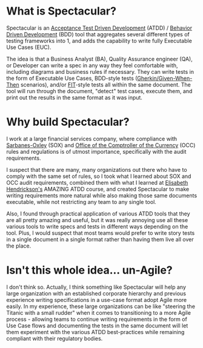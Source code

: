# What is Spectacular? #

Spectacular is an [Acceptance Test Driven Development](http://www.slideshare.net/nashjain/acceptance-test-driven-development-350264) (ATDD) / [Behavior Driven Development](http://dannorth.net/introducing-bdd) (BDD) tool that aggregates several different types of testing frameworks into 1, and adds the capability to write fully Executable Use Cases (EUC).

The idea is that a Business Analyst (BA), Quality Assurance engineer (QA), or Developer can write a spec in any way they feel comfortable with, including diagrams and business rules if necessary.  They can write tests in the form of Executable Use Cases, BDD-style tests ([Gherkin/Given-When-Then](http://wiki.github.com/aslakhellesoy/cucumber/gherkin) scenarios), and/or [FIT](http://fit.c2.com/wiki.cgi?IntroductionToFit)-style tests all within the same document.  The tool will run through the document, "detect" test cases, execute them, and print out the results in the same format as it was input.

# Why build Spectacular? #

I work at a large financial services company, where compliance with [Sarbanes-Oxley](http://www.sarbanes-oxley.com/) (SOX) and [Office of the Comptroller of the Currency](http://www.occ.treas.gov/) (OCC) rules and regulations is of utmost importance, specifically with the audit requirements.

I suspect that there are many, many organizations out there who have to comply with the same set of rules, so I took what I learned about SOX and OCC audit requirements, combined them with what I learned at [Elisabeth Hendrickson's](http://www.testobsessed.com/) AMAZING ATDD course, and created Spectacular to make writing requirements more natural while also making those same documents executable, while not restricting any team to any single tool.

Also, I found through practical application of various ATDD tools that they are all pretty amazing and useful, but it was really annoying use all these various tools to write specs and tests in different ways depending on the tool. Plus, I would suspect that most teams would prefer to write story tests in a single document in a single format rather than having them live all over the place.

# Isn't this whole idea...  un-Agile? #

I don't think so.  Actually, I think something like Spectacular will help any large organization with an established corporate hierarchy and previous experience writing specifications in a use-case format adopt Agile more easily. In my experience, these large organizations can be like "steering the Titanic with a small rudder" when it comes to transitioning to a more Agile process - allowing teams to continue writing requirements in the form of Use Case flows and documenting the tests in the same document will let them experiment with the various ATDD best-practices while remaining compliant with their regulatory bodies.